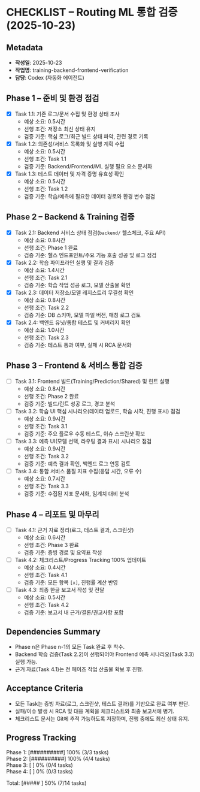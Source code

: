 # CHECKLIST – Routing ML 통합 검증 (2025-10-23)

## Metadata
- **작성일**: 2025-10-23
- **작업명**: training-backend-frontend-verification
- **담당**: Codex (자동화 에이전트)

## Phase 1 – 준비 및 환경 점검
- [x] Task 1.1: 기존 로그/문서 수집 및 환경 상태 조사  
  - 예상 소요: 0.5시간  
  - 선행 조건: 저장소 최신 상태 유지  
  - 검증 기준: 핵심 로그/최근 빌드 상태 파악, 관련 경로 기록
- [x] Task 1.2: 의존성/서비스 목록화 및 실행 계획 수립  
  - 예상 소요: 0.5시간  
  - 선행 조건: Task 1.1  
  - 검증 기준: Backend/Frontend/ML 실행 필요 요소 문서화
- [x] Task 1.3: 테스트 데이터 및 자격 증명 유효성 확인  
  - 예상 소요: 0.5시간  
  - 선행 조건: Task 1.2  
  - 검증 기준: 학습/예측에 필요한 데이터 경로와 환경 변수 점검

## Phase 2 – Backend & Training 검증
- [x] Task 2.1: Backend 서비스 상태 점검(`backend/` 헬스체크, 주요 API)  
  - 예상 소요: 0.8시간  
  - 선행 조건: Phase 1 완료  
  - 검증 기준: 헬스 엔드포인트/주요 기능 호출 성공 및 로그 점검
- [x] Task 2.2: 학습 파이프라인 실행 및 결과 검증  
  - 예상 소요: 1.4시간  
  - 선행 조건: Task 2.1  
  - 검증 기준: 학습 작업 성공 로그, 모델 산출물 확인
- [x] Task 2.3: 데이터 저장소/모델 레지스트리 무결성 확인  
  - 예상 소요: 0.8시간  
  - 선행 조건: Task 2.2  
  - 검증 기준: DB 스키마, 모델 파일 버전, 매칭 로그 검토
- [x] Task 2.4: 백엔드 유닛/통합 테스트 및 커버리지 확인  
  - 예상 소요: 1.0시간  
  - 선행 조건: Task 2.3  
  - 검증 기준: 테스트 통과 여부, 실패 시 RCA 문서화

## Phase 3 – Frontend & 서비스 통합 검증
- [ ] Task 3.1: Frontend 빌드(Training/Prediction/Shared) 및 린트 실행  
  - 예상 소요: 0.8시간  
  - 선행 조건: Phase 2 완료  
  - 검증 기준: 빌드/린트 성공 로그, 경고 분석
- [ ] Task 3.2: 학습 UI 핵심 시나리오(데이터 업로드, 학습 시작, 진행 표시) 점검  
  - 예상 소요: 0.9시간  
  - 선행 조건: Task 3.1  
  - 검증 기준: 주요 플로우 수동 테스트, 이슈 스크린샷 확보
- [ ] Task 3.3: 예측 UI(모델 선택, 라우팅 결과 표시) 시나리오 점검  
  - 예상 소요: 0.9시간  
  - 선행 조건: Task 3.2  
  - 검증 기준: 예측 결과 확인, 백엔드 로그 연동 검토
- [ ] Task 3.4: 통합 서비스 품질 지표 수집(응답 시간, 오류 수)  
  - 예상 소요: 0.7시간  
  - 선행 조건: Task 3.3  
  - 검증 기준: 수집된 지표 문서화, 임계치 대비 분석

## Phase 4 – 리포트 및 마무리
- [ ] Task 4.1: 근거 자료 정리(로그, 테스트 결과, 스크린샷)  
  - 예상 소요: 0.6시간  
  - 선행 조건: Phase 3 완료  
  - 검증 기준: 증빙 경로 및 요약표 작성
- [ ] Task 4.2: 체크리스트/Progress Tracking 100% 업데이트  
  - 예상 소요: 0.4시간  
  - 선행 조건: Task 4.1  
  - 검증 기준: 모든 항목 `[x]`, 진행률 계산 반영
- [ ] Task 4.3: 최종 한글 보고서 작성 및 전달  
  - 예상 소요: 0.5시간  
  - 선행 조건: Task 4.2  
  - 검증 기준: 보고서 내 근거/결론/권고사항 포함

## Dependencies Summary
- Phase n은 Phase n-1의 모든 Task 완료 후 착수.
- Backend 학습 검증(Task 2.2)이 선행되어야 Frontend 예측 시나리오(Task 3.3) 실행 가능.
- 근거 자료(Task 4.1)는 전 페이즈 작업 산출물 확보 후 진행.

## Acceptance Criteria
- 모든 Task는 증빙 자료(로그, 스크린샷, 테스트 결과)를 기반으로 완료 여부 판단.
- 실패/이슈 발생 시 RCA 및 대응 계획을 체크리스트와 최종 보고서에 병기.
- 체크리스트 문서는 Git에 추적 가능하도록 저장하며, 진행 중에도 최신 상태 유지.

## Progress Tracking
Phase 1: [##########] 100% (3/3 tasks)  
Phase 2: [##########] 100% (4/4 tasks)  
Phase 3: [          ] 0% (0/4 tasks)  
Phase 4: [          ] 0% (0/3 tasks)  

Total: [#####     ] 50% (7/14 tasks)
